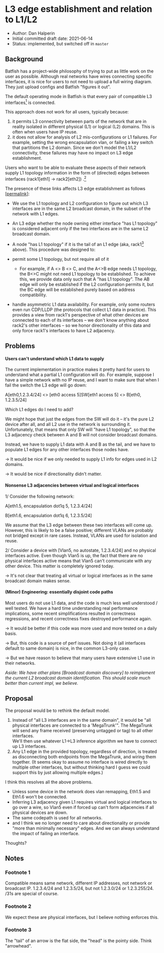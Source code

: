 # L3 edge establishment and relation to L1/L2

* Author: Dan Halperin
* Initial committed draft date: 2021-06-14
* Status: implemented, but switched off in `master`

## Background

Batfish has a project-wide philosophy of trying to put as little work on the user as possible.
Although real networks have wires connecting specific interfaces, it is nice for users to not need
to upload a full wiring diagram. They just upload configs and Batfish "figures it out".

The default operating mode in Batfish is that every pair of compatible L3
interfaces[<sup>1</sup>](#footnote-1) is
connected.

This approach does not work for all users, typically because:

1. it permits L3 connectivity between parts of the network that are in reality isolated in different
   physical (L1) or logical (L2) domains. This is often when users have IP reuse.
2. it does not allow for analysis of L2 mis-configurations or L1 failures. For example, setting the
   wrong encapsulation vlan, or failing a key switch that partitions the L2 domain. Since we don't
   model the L1/L2 connectivity, these failures may have no impact on L3 edge establishment.

Users who want to be able to evaluate these aspects of their network supply L1 topology information
in the form of (directed) edges between interfaces (rack1[eth1] → rack2[eth2])
.[<sup>2</sup>](#footnote-2)

The presence of these links affects L3 edge establishment as
follows [[permalink](https://github.com/batfish/batfish/blob/1cd58cfdf7e121c5d9c773a391fea0b3832a71dd/projects/batfish-common-protocol/src/main/java/org/batfish/common/topology/TopologyUtil.java#L526-L534)]:

* We use the L1 topology and L2 configuration to figure out which L3 interfaces are in the same L2
  broadcast domain, in the subset of the network with L1 edges.
* An L3 edge whether the node owning either interface "has L1 topology" is considered adjacent only
  if the two interfaces are in the same L2 broadcast domain.
* A node "has L1 topology" if it is the tail of an L1 edge (aka, rack1[<sup>3</sup>](#footnote-3)
  above).
  This procedure was designed to:


* permit some L1 topology, but not require all of it
    * For example, if A &lt;> B &lt;> C, and the A&lt;>B edge needs L1 topology, the B&lt;>C might
      not need L1 topology to be established. To achieve this, we provide data only such that A "has
      L1 topology". The AB edge will only be established if the L2 configuration permits it, but the
      BC edge will be established purely based on address compatibility.
* handle asymmetric L1 data availability. For example, only some routers even run CDP/LLDP (the
  protocols that collect L1 data in practice). This provides a view from rack1's perspective of what
  other devices are connected to each of its interfaces – we don't know anything about rack2's other
  interfaces – so we honor directionality of this data and only force rack1's interfaces to have L2
  adjacency.

## Problems

#### Users can't understand which L1 data to supply

The current implementation in practice makes it pretty hard for users to understand what a partial
L1 configuration will do. For example, suppose I have a simple network with no IP reuse, and I want
to make sure that when I fail the switch the L3 edge will go down:

A[eth0,1.2.3.4/24] &lt;> [eth0 access 5]SW[eth1 access 5] &lt;> B[eth0, 1.2.3.5/24]

Which L1 edges do I need to add?

We might hope that just the edges from the SW will do it – it's the pure L2 device after all, and
all L2 use in the network is surrounding it. Unfortunately, that means that only SW will "have L1
topology", so that the L3 adjacency check between A and B will not consider broadcast domains.

Instead, we have to supply L1 data with A and B as the tail, and we have to populate L1 edges for
any other interfaces those nodes have.

→ It would be nice if we only needed to supply L1 info for edges used in L2 domains.

→ It would be nice if directionality didn't matter.

#### Nonsense L3 adjacencies between virtual and logical interfaces

1/ Consider the following network:

A[eth1.5, encapsulation dot1q 5, 1.2.3.4/24]

B[eth1.6, encapsulation dot1q 6, 1.2.3.5/24]

We assume that the L3 edge between these two interfaces will come up. However, this is likely to be
a false positive; different VLANs are probably not bridged except in rare cases. Instead, VLANs are
used for isolation and reuse.

2/ Consider a device with [Vlan5, no autostate, 1.2.3.4/24] and no physical interfaces active. Even
though Vlan5 is up, the fact that there are no physical interfaces active means that Vlan5 can't
communicate with any other device. This matter is completely ignored today.

→ It's not clear that treating all virtual or logical interfaces as in the same broadcast domain
makes sense.

#### (Minor) Engineering: essentially disjoint code paths

Most users do not use L1 data, and the code is much less well understood / well tested. We have a
hard time understanding real performance implications, some recent simplifications resulted in
correctness regressions, and recent correctness fixes destroyed performance again.

→ It would be better if this code was more used and more tested on a daily basis.

→ But, this code is a source of perf issues. Not doing it (all interfaces default to same domain) is
nice, in the common L3-only case.

→ But we have reason to believe that many users have extensive L1 use in their
networks.

_Aside: We have other plans [Broadcast domain discovery] to reimplement the current L2 broadcast
domain identification. This should scale much better than current impl, we believe._

## Proposal

The proposal would be to rethink the default model.

1. Instead of "all L3 interfaces are in the same domain", it would be "all physical interfaces are
   connected to a 'MegaTrunk'". The MegaTrunk will send any frame received (preserving untagged or
   tag) to all other interfaces. \
   We'll then use whatever L1->L3 inference algorithm we have to connect up L3 interfaces.
2. Any L1 edge in the provided topology, regardless of direction, is treated as disconnecting both
   endpoints from the MegaTrunk, and wiring them together. (It seems okay to assume no interface is
   wired directly to multiple other interfaces, but without thinking hard I guess we could support
   this by just allowing multiple edges.)

I think this resolves all the above problems.

* Unless some device in the network does vlan remapping, Eth1.5 and Eth1.6 won't be connected.
* Inferring L3 adjacency given L1 requires virtual and logical interfaces to go over a wire, so
  Vlan5 even if forced up can't form adjacencies if all physical devices are down.
* The same codepath is used for all networks.
* and I think we no longer need to care about directionality or provide "more than minimally
  necessary" edges. And we can always understand the impact of failing an interface.

Thoughts?


<!-- Footnotes themselves at the bottom. -->

## Notes

### Footnote 1

Compatible means same network, different IP addresses, not network or broadcast IP. 1.2.3.4/24 and
1.2.3.5/24, but not 1.2.3.0/24 or 1.2.3.255/24. /31s are special of course.

### Footnote 2

We expect these are physical interfaces, but I believe nothing enforces this.

### Footnote 3

The "tail" of an arrow is the flat side, the "head" is the pointy side. Think "arrowhead".

